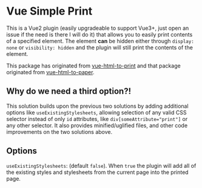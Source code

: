 # Vue Simple Print

This is a Vue2 plugin (easily upgradeable to support Vue3+, just open an issue if the need is there I will do it) that allows you to easily print contents of a specified element. The element **can** be hidden either through `display: none` or `visibility: hidden` and the plugin will still print the contents of the element.

This package has originated from [vue-html-to-print](https://www.npmjs.com/package/vue-html-to-print) and that package originated from [vue-html-to-paper](https://github.com/mycurelabs/vue-html-to-paper).

## Why do we need a third option?!

This solution builds upon the previous two solutions by adding additional options like `useExistingStylesheets`, allowing selection of any valid CSS selector instead of only `id` attributes, like `div[someAttribute="print"]` or any other selector. It also provides minified/uglified files, and other code improvements on the two solutions above.

## Options

`useExistingStylesheets`: (default `false`). When `true` the plugin will add all of the existing styles and stylesheets from the current page into the printed page.
